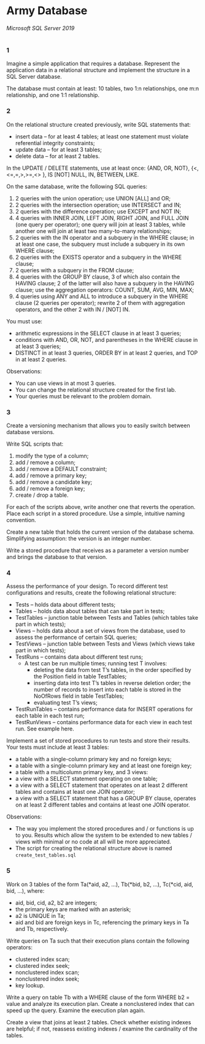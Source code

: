 # Army Database

###### Microsoft SQL Server 2019

#

### 1
Imagine a simple application that requires a database. Represent the application data in a relational structure and implement the structure in a SQL Server database.

The database must contain at least: 10 tables, two 1:n relationships, one m:n relationship, and one 1:1 relationship.

### 2
On the relational structure created previously, write SQL statements that:
- insert data – for at least 4 tables; at least one statement must violate referential integrity constraints;
- update data – for at least 3 tables;
- delete data – for at least 2 tables.

In the UPDATE / DELETE statements, use at least once: {AND, OR, NOT},  {<,<=,=,>,>=,<> }, IS [NOT] NULL, IN, BETWEEN, LIKE.

On the same database, write the following SQL queries:
1. 2 queries with the union operation; use UNION [ALL] and OR;
2. 2 queries with the intersection operation; use INTERSECT and IN;
3. 2 queries with the difference operation; use EXCEPT and NOT IN;
4. 4 queries with INNER JOIN, LEFT JOIN, RIGHT JOIN, and FULL JOIN (one query per operator); one query will join at least 3 tables, while another one will join at least two many-to-many relationships;
5. 2 queries with the IN operator and a subquery in the WHERE clause; in at least one case, the subquery must include a subquery in its own WHERE clause;
6. 2 queries with the EXISTS operator and a subquery in the WHERE clause;
7. 2 queries with a subquery in the FROM clause;                         
8. 4 queries with the GROUP BY clause, 3 of which also contain the HAVING clause; 2 of the latter will also have a subquery in the HAVING clause; use the aggregation operators: COUNT, SUM, AVG, MIN, MAX;
9. 4 queries using ANY and ALL to introduce a subquery in the WHERE clause (2 queries per operator); rewrite 2 of them with aggregation operators, and the other 2 with IN / [NOT] IN.

You must use:
- arithmetic expressions in the SELECT clause in at least 3 queries;
- conditions with AND, OR, NOT, and parentheses in the WHERE clause in at least 3 queries;
- DISTINCT in at least 3 queries, ORDER BY in at least 2 queries, and TOP in at least 2 queries.

Observations:
- You can use views in at most 3 queries.
- You can change the relational structure created for the first lab.
- Your queries must be relevant to the problem domain.

### 3
Create a versioning mechanism that allows you to easily switch between database versions.

Write SQL scripts that:
1. modify the type of a column;
2. add / remove a column;
3. add / remove a DEFAULT constraint;
4. add / remove a primary key;
5. add / remove a candidate key;
6. add / remove a foreign key;
7. create / drop a table.

For each of the scripts above, write another one that reverts the operation. Place each script in a stored procedure. Use a simple, intuitive naming convention.

Create a new table that holds the current version of the database schema. Simplifying assumption: the version is an integer number.

Write a stored procedure that receives as a parameter a version number and brings the database to that version.

### 4
Assess the performance of your design. To record different test configurations and results, create the following relational structure:

- Tests – holds data about different tests;
- Tables – holds data about tables that can take part in tests;
- TestTables – junction table between Tests and Tables (which tables take part in which tests);
- Views – holds data about a set of views from the database, used to assess the performance of certain SQL queries;
- TestViews – junction table between Tests and Views (which views take part in which tests);
- TestRuns – contains data about different test runs;
    - A test can be run multiple times; running test T involves:
        - deleting the data from test T’s tables, in the order specified by the Position field in table TestTables;
        - inserting data into test T’s tables in reverse deletion order; the number of records to insert into each table is stored in the NoOfRows field in table TestTables;
        - evaluating test T’s views;
- TestRunTables – contains performance data for INSERT operations for each table in each test run;
- TestRunViews – contains performance data for each view in each test run. See example here.

Implement a set of stored procedures to run tests and store their results. Your tests must include at least 3 tables:
- a table with a single-column primary key and no foreign keys;
- a table with a single-column primary key and at least one foreign key;
- a table with a multicolumn primary key,
and 3 views:
- a view with a SELECT statement operating on one table;
- a view with a SELECT statement that operates on at least 2 different tables and contains at least one JOIN operator;
- a view with a SELECT statement that has a GROUP BY clause, operates on at least 2 different tables and contains at least one JOIN operator.

Observations:
- The way you implement the stored procedures and / or functions is up to you. Results which allow the system to be extended to new tables / views with minimal or no code at all will be more appreciated.
- The script for creating the relational structure above is named `create_test_tables.sql`

### 5
Work on 3 tables of the form Ta(*aid, a2, …), Tb(*bid, b2, …), Tc(*cid, aid, bid, …), where:
- aid, bid, cid, a2, b2 are integers;
- the primary keys are marked with an asterisk;
- a2 is UNIQUE in Ta;
- aid and bid are foreign keys in Tc, referencing the primary keys in Ta and Tb, respectively.

Write queries on Ta such that their execution plans contain the following operators:
- clustered index scan;
- clustered index seek;
- nonclustered index scan;
- nonclustered index seek;
- key lookup.

Write a query on table Tb with a WHERE clause of the form WHERE b2 = value and analyze its execution plan. Create a nonclustered index that can speed up the query. Examine the execution plan again.

Create a view that joins at least 2 tables. Check whether existing indexes are helpful; if not, reassess existing indexes / examine the cardinality of the tables.
